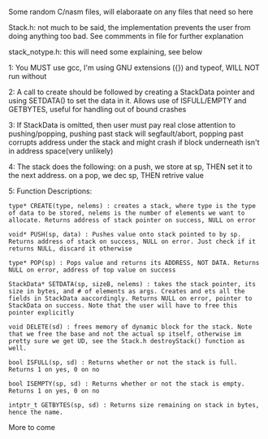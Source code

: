 Some random C/nasm files, will elaboraate on any files that need so here

Stack.h: not much to be said, the implementation prevents the user from doing anything too bad. See commments in file for further explanation

stack_notype.h: this will need some explaining, see below

  1: You MUST use gcc, I'm using GNU extensions ({}) and typeof, WILL NOT run without
  
  2:  A call to create should be followed by creating a StackData pointer and using SETDATA() to set the data in it. Allows use of ISFULL/EMPTY and GETBYTES, useful for handling out of bound crashes
  
  3: If StackData is omitted, then user must pay real close attention to pushing/popping, pushing past stack will segfault/abort, popping past corrupts address under the stack and might crash if block underneath isn't in address space(very unlikely)
  
  4: The stack does the following: on a push, we store at sp, THEN set it to the next address. on a pop, we dec sp, THEN retrive value
  
  5: Function Descriptions: 
  
    type* CREATE(type, nelems) : creates a stack, where type is the type of data to be stored, nelems is the number of elements we want to allocate. Returns address of stack pointer on success, NULL on error
    
    void* PUSH(sp, data) : Pushes value onto stack pointed to by sp. Returns address of stack on success, NULL on error. Just check if it returns NULL, discard it otherwise
    
    type* POP(sp) : Pops value and returns its ADDRESS, NOT DATA. Returns NULL on error, address of top value on success
    
    StackData* SETDATA(sp, sizeB, nelems) : takes the stack pointer, its size in bytes, and # of elements as args. Creates and ets all the fields in StackData aaccordingly. Returns NULL on error, pointer to StackData on success. Note that the user will have to free this pointer explicitly
    
    void DELETE(sd) : frees memory of dynamic block for the stack. Note that we free the base and not the actual sp itself, otherwise im pretty sure we get UD, see the Stack.h destroyStack() function as well. 
    
    bool ISFULL(sp, sd) : Returns whether or not the stack is full. Returns 1 on yes, 0 on no
    
    bool ISEMPTY(sp, sd) : Returns whether or not the stack is empty. Returns 1 on yes, 0 on no
    
    intptr_t GETBYTES(sp, sd) : Returns size remaining on stack in bytes, hence the name.
    

More to come
